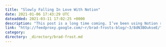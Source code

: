 ```yaml
---
title: "Slowly Falling In Love With Notion"
date: 2021-01-06 17:43:29 UTC
dateadded: 2021-03-11 17:02:25 +0000
description: "This post is a long time coming. I’ve been using Notion since 2017, but it’s been a slow journey to get to a point where I can say that our relationship is official. Notion is now an invaluable tool for […]"
link: "http://feedproxy.google.com/~r/brad-frosts-blog/~3/8dN3BOukseE/"
category:
directory: _directory/brad-frost.md
---
```

